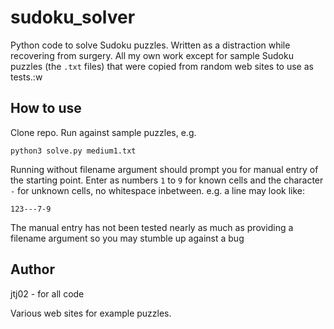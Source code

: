 # sudoku_solver
Python code to solve Sudoku puzzles. Written as a distraction while recovering from surgery. All my own work except for sample Sudoku puzzles (the `.txt` files) that were copied from random web sites to use as tests.:w


## How to use

Clone repo. Run against sample puzzles, e.g.

`python3 solve.py medium1.txt`

Running without filename argument should prompt you for manual entry of the starting point. Enter as numbers `1` to `9` for known cells and the character `-` for unknown cells, no whitespace inbetween. e.g. a line may look like:

`123---7-9`

The manual entry has not been tested nearly as much as providing a filename argument so you may stumble up against a bug

## Author

jtj02 - for all code

Various web sites for example puzzles.
